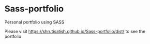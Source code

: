 # Sass-portfolio
Personal portfolio using SASS

Please visit https://shrutisatish.github.io/Sass-portfolio/dist/ to see the portfolio
